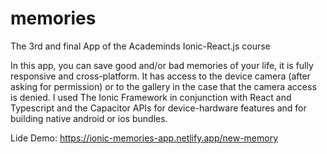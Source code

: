 # memories
The 3rd and final App of the Academinds Ionic-React.js course

In this app, you can save good and/or bad memories of your life, 
it is fully responsive and cross-platform. It has access to the 
device camera (after asking for permission) or to the gallery in
the case that the camera access is denied. I used The Ionic 
Framework in conjunction with React and Typescript and the Capacitor
APIs for device-hardware features and for building native android or ios bundles.

Lide Demo: https://ionic-memories-app.netlify.app/new-memory
